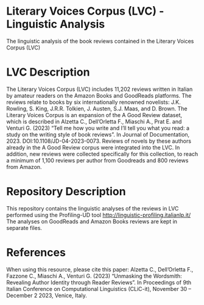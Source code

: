 # Literary Voices Corpus (LVC) - Linguistic Analysis

The linguistic analysis of the book reviews contained in the Literary Voices Corpus (LVC) 

# LVC Description 

The Literary Voices Corpus (LVC) includes 11,202 reviews written in Italian by amateur readers on the Amazon Books and GoodReads platforms. The reviews relate to books by six internationally renowned novelists: J.K. Rowling, S. King, J.R.R. Tolkien, J. Austen, S.J. Maas, and D. Brown. 
The Literary Voices Corpus is an expansion of the A Good Review dataset, which is described in Alzetta C., Dell’Orletta F., Miaschi A., Prat E. and Venturi G. (2023) “Tell me how you write and I’ll tell you what you read: a study on the writing style of book reviews”. In Journal of Documentation, 2023. DOI:10.1108/JD-04-2023-0073.
Reviews of novels by these authors already in the A Good Review corpus were integrated into the LVC. In addition, new reviews were collected specifically for this collection, to reach a minimum of 1,100 reviews per author from Goodreads and 800 reviews from Amazon.

# Repository Description

This repository contains the linguistic analyses of the reviews in LVC performed using the Profiling-UD tool http://linguistic-profiling.italianlp.it/
The analyses on GoodReads and Amazon Books reviews are kept in separate files. 

# References

When using this resource, please cite this paper: Alzetta C., Dell’Orletta F., Fazzone C., Miaschi A., Venturi G. (2023) “Unmasking the Wordsmith: Revealing Author Identity through Reader Reviews”. In Proceedings of 9th Italian Conference on Computational Linguistics (CLiC-it), November 30 – December 2 2023, Venice, Italy.
